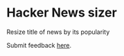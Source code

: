 # Hacker News sizer

Resize title of news by its popularity

Submit feedback [here](https://github.com/UncleBill/hn-sizer/issues/new).
